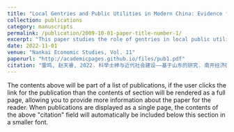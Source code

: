 ```yaml
---
title: "Local Gentries and Public Utilities in Modern China: Evidence from Shandong"
collection: publications
category: manuscripts
permalink: /publication/2009-10-01-paper-title-number-1/
excerpt: "This paper studies the role of gentries in local public utilities in modern China, using evidence from Shandong."
date: 2022-11-01
venue: "Nankai Economic Studies, Vol. 11"
paperurl: "http://academicpages.github.io/files/pub1.pdf"
citation: "雷鸣, 赵天睿, 2022. 科举士绅与近代社会建设——基于山东的研究. 南开经济研究, 189–208. https://doi.org/10.14116/j.nkes.2022.11.011"
---
```

The contents above will be part of a list of publications, if the user clicks the link for the publication than the contents of section will be rendered as a full page, allowing you to provide more information about the paper for the reader. When publications are displayed as a single page, the contents of the above "citation" field will automatically be included below this section in a smaller font.
